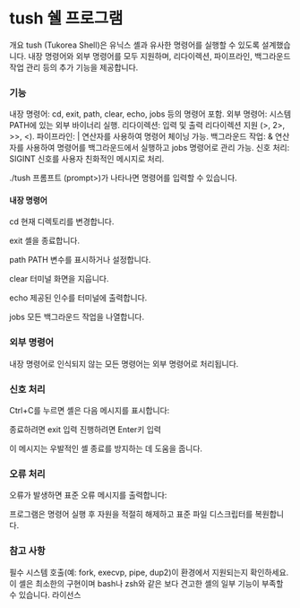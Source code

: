 # tush 쉘 프로그램
개요
tush (Tukorea Shell)은 유닉스 셸과 유사한 명령어를 실행할 수 있도록 설계했습니다. 내장 명령어와 외부 명령어를 모두 지원하며, 리다이렉션, 파이프라인, 백그라운드 작업 관리 등의 추가 기능을 제공합니다.

### 기능
내장 명령어: cd, exit, path, clear, echo, jobs 등의 명령어 포함.
외부 명령어: 시스템 PATH에 있는 외부 바이너리 실행.
리다이렉션: 입력 및 출력 리다이렉션 지원 (>, 2>, >>, <).
파이프라인: | 연산자를 사용하여 명령어 체이닝 가능.
백그라운드 작업: & 연산자를 사용하여 명령어를 백그라운드에서 실행하고 jobs 명령어로 관리 가능.
신호 처리: SIGINT 신호를 사용자 친화적인 메시지로 처리.

./tush
프롬프트 (prompt>)가 나타나면 명령어를 입력할 수 있습니다.

#### 내장 명령어
cd
현재 디렉토리를 변경합니다.

exit
셸을 종료합니다.

path
PATH 변수를 표시하거나 설정합니다.

clear
터미널 화면을 지웁니다.

echo
제공된 인수를 터미널에 출력합니다.

jobs
모든 백그라운드 작업을 나열합니다.


### 외부 명령어
내장 명령어로 인식되지 않는 모든 명령어는 외부 명령어로 처리됩니다.


### 신호 처리
Ctrl+C를 누르면 셸은 다음 메시지를 표시합니다:

종료하려면 exit 입력
진행하려면 Enter키 입력

이 메시지는 우발적인 셸 종료를 방지하는 데 도움을 줍니다.

### 오류 처리
오류가 발생하면 표준 오류 메시지를 출력합니다:

프로그램은 명령어 실행 후 자원을 적절히 해제하고 표준 파일 디스크립터를 복원합니다.

### 참고 사항
필수 시스템 호출(예: fork, execvp, pipe, dup2)이 환경에서 지원되는지 확인하세요.
이 셸은 최소한의 구현이며 bash나 zsh와 같은 보다 견고한 셸의 일부 기능이 부족할 수 있습니다.
라이선스


